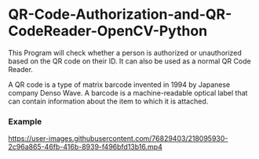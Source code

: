 # QR-Code-Authorization-and-QR-CodeReader-OpenCV-Python
This Program will check whether a person is authorized or unauthorized based on the QR code on their ID. It can also be used as a normal QR Code Reader.

A QR code is a type of matrix barcode invented in 1994 by Japanese company Denso Wave. A barcode is a machine-readable optical label that can contain information about the item to which it is attached.



### Example


https://user-images.githubusercontent.com/76829403/218095930-2c96a865-46fb-416b-8939-f496bfd13b16.mp4


